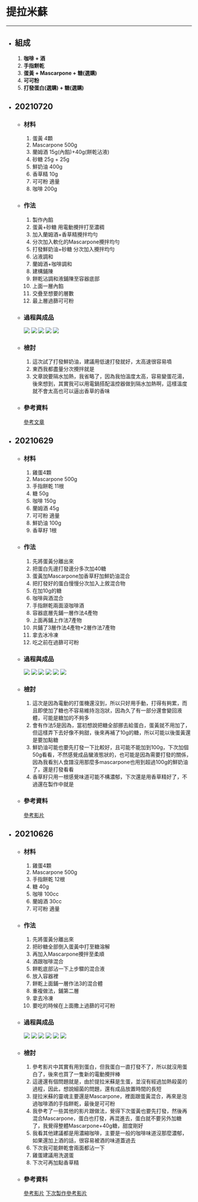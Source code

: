 # 提拉米蘇
---
+ ## 組成
  1. **咖啡 + 酒**
  2. **手指餅乾**
  3. **蛋黃 + Mascarpone + 糖(選購)**
  4. **可可粉**
  5. **打發蛋白(選購) + 糖(選購)**


+ ## 20210720
  + ### 材料
    1. 蛋黃     4顆
    2. Mascarpone   500g
    3. 蘭姆酒   15g(內餡)+40g(餅乾沾液)
    4. 砂糖     25g + 25g
    5. 鮮奶油   400g
    6. 香草精   10g
    7. 可可粉   適量
    8. 咖啡     200g
  
  + ### 作法
    1. 製作內餡
    2. 蛋黃+砂糖 用電動攪拌打至濃稠
    3. 加入蘭姆酒+香草精攪拌均勻
    4. 分次加入軟化的Mascarpone攪拌均勻
    5. 打發鮮奶油+砂糖 分次加入攪拌均勻
    6. 沾液調和
    7. 蘭姆酒+咖啡調和
    8. 建構鋪陳
    9. 餅乾沾調和液鋪陳至容器底部
    10. 上面一層內餡
    11. 交疊至想要的層數
    12. 最上層過篩可可粉
  
  + ### 過程與成品
    ![](../../Image/20210702_1.jpg)
    ![](../../Image/20210702_2.jpg)
    ![](../../Image/20210702_3.jpg)
    ![](../../Image/20210702_4.jpg)
    ![](../../Image/20210702_5.jpg)
  
  + ### 檢討
    1. 這次試了打發鮮奶油，建議用低速打發就好，太高速很容易噴
    2. 東西我都盡量分次攪拌就是
    3. 文章說要隔水加熱，我省略了，因為我怕溫度太高，容易變蛋花湯，後來想到，其實我可以用電鍋搭配溫控器做到隔水加熱啊，這樣溫度就不會太高也可以逼出香草的香味
  
  + ### 參考資料
    [參考文章](https://hobbitfei.com/20190923-2/)


+ ## 20210629
  + ### 材料
    1. 雞蛋4顆
    2. Mascarpone 500g
    3. 手指餅乾 11根
    4. 糖  50g
    5. 咖啡 150g
    6. 蘭姆酒 45g
    7. 可可粉 適量
    8. 鮮奶油 100g
    9. 香草籽 1根
  
  + ### 作法
    1. 先將蛋黃分離出來
    2. 把蛋白先邊打發邊分多次加40糖
    3. 蛋黃加Mascarpone加香草籽加鮮奶油混合
    4. 把打發好的蛋白慢慢分次加入上敘混合物
    5. 在加10g的糖
    6. 咖啡與酒混合
    7. 手指餅乾兩面滾咖啡酒
    8. 容器底層先鋪一層作法4產物
    9. 上面再鋪上作法7產物
    10. 共鋪了3層作法4產物+2層作法7產物
    11. 拿去冰冷凍
    12. 吃之前在過篩可可粉
  
  + ### 過程與成品
    ![](../Image/20210629_1.jpg)
    ![](../Image/20210629_2.jpg)
    ![](../Image/20210629_3.jpg)
    ![](../Image/20210629_4.jpg)
    ![](../Image/20210629_5.jpg)
    ![](../Image/20210629_6.jpg)
  
  + ### 檢討
    1. 這次是因為電動的打蛋機還沒到，所以只好用手動，打得有夠累，而且即使加了糖也不容易維持泡泡狀，因為久了有一部分還會變回液體，可能是糖加的不夠多
    2. 會有作法5是因為，當初想說把糖全部挪去給蛋白，蛋黃就不用加了，但這樣弄下去好像不夠甜，後來再補了10g的糖，所以可能以後蛋黃還是要加點糖
    3. 鮮奶油可能也要先打發一下比較好，且可能不能加到100g，下次加個50g看看，不然感覺成品蠻液態狀的，也可能是因為需要打發的關係，因為我看別人食譜沒用那麼多mascarpone也用到超過100g的鮮奶油了，還是打發看看
    4. 香草籽只用一根感覺味道可能不構濃郁，下次還是用香草精好了，不過還在製作中就是
  
  + ### 參考資料
    [參考影片](https://youtu.be/vyg27_n0-bw)


+ ## 20210626
  + ### 材料
    1. 雞蛋4顆
    2. Mascarpone 500g
    3. 手指餅乾 12根
    4. 糖  40g
    5. 咖啡 100cc
    6. 蘭姆酒 30cc
    7. 可可粉 適量
  
  + ### 作法
    1. 先將蛋黃分離出來
    2. 把砂糖全部倒入蛋黃中打至糖溶解
    3. 再加入Mascarpone攪拌至柔順
    4. 酒跟咖啡混合
    5. 餅乾底部沾一下上步驟的混合液
    6. 放入容器裡
    7. 餅乾上面鋪一層作法3的混合體
    8. 重複做法，鋪第二層
    9. 拿去冷凍
    10. 要吃的時候在上面撒上過篩的可可粉
  
  + ### 過程與成品
    ![](../../Image/20210626_1.jpg)
    ![](../../Image/20210626_2.jpg)
    ![](../../Image/20210626_3.jpg)
    ![](../../Image/20210626_4.jpg)
    ![](../../Image/20210626_5.jpg)
    ![](../../Image/20210626_6.jpg)
  
  + ### 檢討
    1. 參考影片中其實有用到蛋白，但我蛋白一直打發不了，所以就沒用蛋白了，後來也買了一隻新的電動攪拌棒
    2. 這邊還有個問題就是，由於提拉米蘇是生蛋，並沒有經過加熱殺菌的過程，因此，想說細菌的問題，還有成品放置時間的長短
    3. 提拉米蘇的靈魂主要還是Mascarpone，裡面跟蛋黃混合，再來是泡過咖啡酒的手指餅乾，最後是可可粉
    4. 我參考了一些其他的影片跟做法，覺得下次蛋黃也要先打發，然後再混合Mascarpone，蛋白也打發，再混進去，蛋白就不要另外加糖了，我覺得整體Mascarpone+40g糖，甜度剛好
    5. 我看其他建議都是用濃縮咖啡，主要是一般的咖啡味道沒那麼濃郁，如果還加上酒的話，很容易被酒的味道蓋過去
    6. 下次我可能餅乾會兩面都沾一下
    7. 雞蛋建議用洗選蛋
    8. 下次可再加點香草精
  
  + ### 參考資料
    [參考影片](https://youtu.be/lElqsa9wryA?t=460)
    [下次製作參考影片](https://youtu.be/_PcOsIHXhWs)

